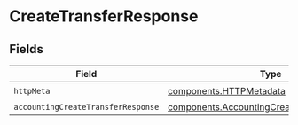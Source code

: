 # CreateTransferResponse


## Fields

| Field                                                                                                      | Type                                                                                                       | Required                                                                                                   | Description                                                                                                |
| ---------------------------------------------------------------------------------------------------------- | ---------------------------------------------------------------------------------------------------------- | ---------------------------------------------------------------------------------------------------------- | ---------------------------------------------------------------------------------------------------------- |
| `httpMeta`                                                                                                 | [components.HTTPMetadata](../../models/components/httpmetadata.md)                                         | :heavy_check_mark:                                                                                         | N/A                                                                                                        |
| `accountingCreateTransferResponse`                                                                         | [components.AccountingCreateTransferResponse](../../models/components/accountingcreatetransferresponse.md) | :heavy_minus_sign:                                                                                         | Success                                                                                                    |